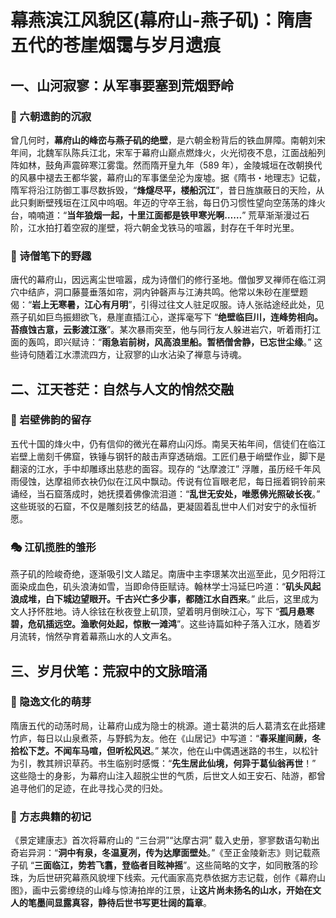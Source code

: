 # 幕燕滨江风貌区(幕府山-燕子矶)：隋唐五代的苍崖烟霭与岁月遗痕
## 一、山河寂寥：从军事要塞到荒烟野岭​
### 🔑 六朝遗韵的沉寂​
曾几何时，**幕府山的峰峦与燕子矶的绝壁**，是六朝金粉背后的铁血屏障。南朝刘宋年间，北魏军队陈兵江北，宋军于幕府山巅点燃烽火，火光彻夜不息，江面战船列阵如林，鼓角声震碎寒江雾霭。然而隋开皇九年（589 年），金陵城垣在改朝换代的风暴中褪去王都华裳，幕府山的军事堡垒沦为废墟。据《隋书・地理志》记载，隋军将沿江防御工事尽数拆毁，“**烽燧尽平，楼船沉江**”，昔日旌旗蔽日的天险，从此只剩断壁残垣在江风中呜咽。年迈的守卒王翁，每日仍习惯性望向空荡荡的烽火台，喃喃道：“**当年狼烟一起，十里江面都是铁甲寒光啊……**” 荒草渐渐漫过石阶，江水拍打着空寂的崖壁，将六朝金戈铁马的喧嚣，封存在千年时光里。​
### 🌾 诗僧笔下的野趣​
唐代的幕府山，因远离尘世喧嚣，成为诗僧们的修行圣地。僧伽罗叉禅师在临江洞穴中结庐，洞口藤蔓垂落如帘，洞内钟磬声与江涛共鸣。他常以朱砂在崖壁题偈：“**岩上无寒暑，江心有月明**”，引得过往文人驻足叹服。诗人张祜途经此处，见燕子矶如巨鸟振翅欲飞，悬崖直插江心，遂挥毫写下 “**绝壁临巨川，连峰势相向。苔痕蚀古意，云影渡江涨**”。某次暴雨突至，他与同行友人躲进岩穴，听着雨打江面的轰鸣，即兴赋诗：“**雨急岩前树，风高浪里船。暂栖僧舍静，已忘世尘缘**。” 这些诗句随着江水漂流四方，让寂寥的山水沾染了禅意与诗魂。​
## 二、江天苍茫：自然与人文的悄然交融​
### 📜 岩壁佛韵的留存​
五代十国的烽火中，仍有信仰的微光在幕府山闪烁。南吴天祐年间，信徒们在临江岩壁上凿刻千佛窟，铁锤与钢钎的敲击声穿透硝烟。工匠们悬于峭壁作业，脚下是翻滚的江水，手中却雕琢出慈悲的面容。现存的 “达摩渡江” 浮雕，虽历经千年风雨侵蚀，达摩祖师衣袂仍似在江风中飘动。传说有位盲眼老尼，每日摇着铜铃前来诵经，当石窟落成时，她抚摸着佛像流泪道：“**乱世无安处，唯愿佛光照破长夜**。” 这些斑驳的石窟，不仅是雕刻技艺的结晶，更凝固着乱世中人们对安宁的永恒祈愿。​
### 🎭 江矶揽胜的雏形​
燕子矶的险峻奇绝，逐渐吸引文人踏足。南唐中主李璟某次出巡至此，见夕阳将江面染成血色，矶头浪涛如雪，当即命侍臣赋诗。翰林学士冯延巳吟道：“**矶头风起浪成堆，白下城边望眼开。千古兴亡多少事，都随江水自西来**。” 此后，这里成为文人抒怀胜地。诗人徐铉在秋夜登上矶顶，望着明月倒映江心，写下 “**孤月悬寒碧，危矶插远空。渔歌何处起，惊散一滩鸿**”。这些诗篇如种子落入江水，随着岁月流转，悄然孕育着幕燕山水的人文声名。​
## 三、岁月伏笔：荒寂中的文脉暗涌​
### 🌳 隐逸文化的萌芽​
隋唐五代的动荡时局，让幕府山成为隐士的桃源。道士葛洪的后人葛清玄在此搭建竹庐，每日以山泉煮茶，与野鹤为友。他在《山居记》中写道：“**春采崖间蕨，冬拾松下芝。不闻车马喧，但听松风迟**。” 某次，他在山中偶遇迷路的书生，以松针为引，教其辨识草药。书生临别时感慨：“**先生居此仙境，何异于葛仙翁再世**！” 这些隐士的身影，为幕府山注入超脱尘世的气质，后世文人如王安石、陆游，都曾追寻他们的足迹，在此寻找心灵的归处。​
### 📖 方志典籍的初记​
《景定建康志》首次将幕府山的 “三台洞”“达摩古洞” 载入史册，寥寥数语勾勒出奇岩异洞：“**洞中有泉，冬温夏冽，传为达摩面壁处**。”《至正金陵新志》则记载燕子矶 “**三面临江，势若飞翥，登临者目眩神摇**”。这些简略的文字，如同散落的珍珠，为后世研究幕燕风貌埋下线索。元代画家高克恭依据方志记载，创作《幕府山图》，画中云雾缭绕的山峰与惊涛拍岸的江景，让**这片尚未扬名的山水，开始在文人的笔墨间显露真容，静待后世书写更壮阔的篇章**。